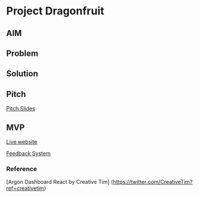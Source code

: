 # Project Dragonfruit

## AIM 



## Problem


## Solution



## Pitch
[Pitch Slides](https://www.canva.com/design/DAEIqbaogiY/gH0j4-_ybZWeQ_tUvwCu7Q/view?utm_content=DAEIqbaogiY&utm_campaign=designshare&utm_medium=link&utm_source=sharebutton)


## MVP 
[Live website](https://dragonfruit3.herokuapp.com/admin/index)

[Feedback System](https://qfreeaccountssjc1.az1.qualtrics.com/jfe/form/SV_8But7iI82fysHCR)









### Reference
[Argon Dashboard React by Creative Tim] (https://twitter.com/CreativeTim?ref=creativetim)


